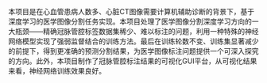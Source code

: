 本项目是在心血管患病人数多、心脏CT图像需要计算机辅助诊断的背景下，基于深度学习的医学图像分割任务实现。本项目处理了医学图像分割深度学习方向的一大瓶颈——精确冠脉管腔标签数据集稀少、难以标注的问题，利用一种特殊的神经网络模型实现了强弱监督结合的训练方法。最后在训练轮数不变、训练集显著减少的前提下，得到更准确的预测分割结果，为医学图像标注问题提供一个可深入探究的方向。此外，本项目制作了冠脉管腔标注结果的可视化GUI平台，从可视化结果来看，神经网络训练效果良好。

